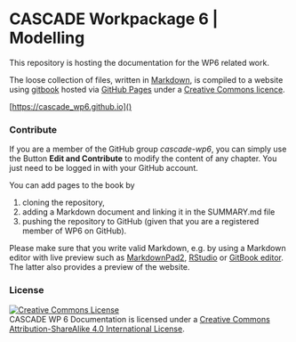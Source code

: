 CASCADE Workpackage 6 | Modelling
=================================

This repository is hosting the documentation for the WP6 related work.

The loose collection of files, written in [Markdown](https://en.wikipedia.org/wiki/Markdown), is compiled to a website using [gitbook](http://www.gitbook.io/) hosted via [GitHub Pages](https://help.github.com/articles/what-are-github-pages) under a [Creative Commons licence](http://creativecommons.org/licenses/by-sa/4.0/).

[https://cascade_wp6.github.io]()


### Contribute

If you are a member of the GitHub group *cascade-wp6*, you can simply use the Button **Edit and Contribute** to modify the content of any chapter. You just need to be logged in with your GitHub account.

You can add pages to the book by

1. cloning the repository,
2. adding a Markdown document and linking it in the SUMMARY.md file
3. pushing the repository to GitHub (given that you are a registered member of WP6 on GitHub).

Please make sure that you write valid Markdown, e.g. by using a Markdown editor with live preview such as [MarkdownPad2](), [RStudio](www.rstudio.com) or [GitBook editor](https://github.com/GitbookIO/editor). The latter also provides a preview of the website.

### License

<a rel="license" href="http://creativecommons.org/licenses/by-sa/4.0/"><img alt="Creative Commons License" style="border-width:0" src="http://i.creativecommons.org/l/by-sa/4.0/88x31.png" /></a><br /><span xmlns:dct="http://purl.org/dc/terms/" href="http://purl.org/dc/dcmitype/Text" property="dct:title" rel="dct:type">CASCADE WP 6 Documentation</span> is licensed under a <a rel="license" href="http://creativecommons.org/licenses/by-sa/4.0/">Creative Commons Attribution-ShareAlike 4.0 International License</a>.
